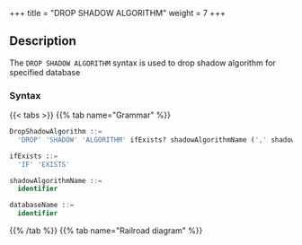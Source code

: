 +++
title = "DROP SHADOW ALGORITHM"
weight = 7
+++

## Description

The `DROP SHADOW ALGORITHM` syntax is used to drop shadow algorithm for specified database

### Syntax

{{< tabs >}}
{{% tab name="Grammar" %}}
```sql
DropShadowAlgorithm ::=
  'DROP' 'SHADOW' 'ALGORITHM' ifExists? shadowAlgorithmName (',' shadowAlgorithmName)* ('FROM' databaseName)?

ifExists ::=
  'IF' 'EXISTS'

shadowAlgorithmName ::=
  identifier

databaseName ::=
  identifier
```
{{% /tab %}}
{{% tab name="Railroad diagram" %}}
<iframe frameborder="0" name="diagram" id="diagram" width="100%" height="100%"></iframe>
{{% /tab %}}
{{< /tabs >}}

### Supplement

- When databaseName is not specified, the default is the currently used DATABASE. If DATABASE is not used, No database selected will be prompted;
- `ifExists` clause is used for avoid `shadow algorithm not exists` error.

### Example

- Drop mutiple shadow algorithm for specified database

```sql
DROP SHADOW ALGORITHM shadow_rule_t_order_sql_hint_0, shadow_rule_t_order_item_sql_hint_0 FROM shadow_db;
```

- Drop single shadow algorithm for current database

```sql
DROP SHADOW ALGORITHM shadow_rule_t_order_sql_hint_0;
```

- Drop shadow algorithm with `ifExists` clause

```sql
DROP SHADOW ALGORITHM IF EXISTS shadow_rule_t_order_sql_hint_0;
```

### Reserved word

`DROP`, `SHODOW`, `ALGORITHM`, `FROM`

### Related links

- [Reserved word](/en/user-manual/shardingsphere-proxy/distsql/syntax/reserved-word/)

